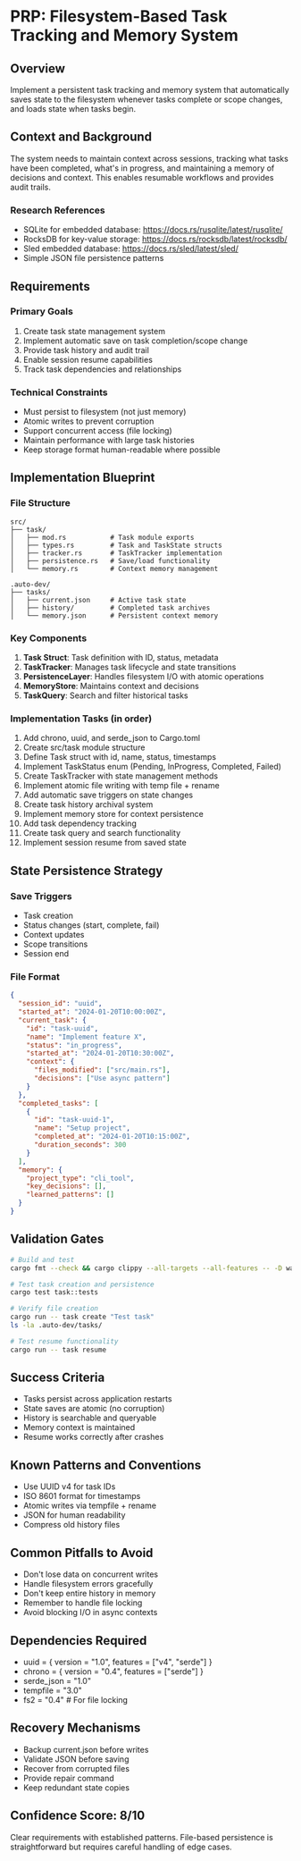# PRP: Filesystem-Based Task Tracking and Memory System

## Overview
Implement a persistent task tracking and memory system that automatically saves state to the filesystem whenever tasks complete or scope changes, and loads state when tasks begin.

## Context and Background
The system needs to maintain context across sessions, tracking what tasks have been completed, what's in progress, and maintaining a memory of decisions and context. This enables resumable workflows and provides audit trails.

### Research References
- SQLite for embedded database: https://docs.rs/rusqlite/latest/rusqlite/
- RocksDB for key-value storage: https://docs.rs/rocksdb/latest/rocksdb/
- Sled embedded database: https://docs.rs/sled/latest/sled/
- Simple JSON file persistence patterns

## Requirements

### Primary Goals
1. Create task state management system
2. Implement automatic save on task completion/scope change
3. Provide task history and audit trail
4. Enable session resume capabilities
5. Track task dependencies and relationships

### Technical Constraints
- Must persist to filesystem (not just memory)
- Atomic writes to prevent corruption
- Support concurrent access (file locking)
- Maintain performance with large task histories
- Keep storage format human-readable where possible

## Implementation Blueprint

### File Structure
```
src/
├── task/
│   ├── mod.rs           # Task module exports
│   ├── types.rs         # Task and TaskState structs
│   ├── tracker.rs       # TaskTracker implementation
│   ├── persistence.rs   # Save/load functionality
│   └── memory.rs        # Context memory management

.auto-dev/
├── tasks/
│   ├── current.json     # Active task state
│   ├── history/         # Completed task archives
│   └── memory.json      # Persistent context memory
```

### Key Components
1. **Task Struct**: Task definition with ID, status, metadata
2. **TaskTracker**: Manages task lifecycle and state transitions
3. **PersistenceLayer**: Handles filesystem I/O with atomic operations
4. **MemoryStore**: Maintains context and decisions
5. **TaskQuery**: Search and filter historical tasks

### Implementation Tasks (in order)
1. Add chrono, uuid, and serde_json to Cargo.toml
2. Create src/task module structure
3. Define Task struct with id, name, status, timestamps
4. Implement TaskStatus enum (Pending, InProgress, Completed, Failed)
5. Create TaskTracker with state management methods
6. Implement atomic file writing with temp file + rename
7. Add automatic save triggers on state changes
8. Create task history archival system
9. Implement memory store for context persistence
10. Add task dependency tracking
11. Create task query and search functionality
12. Implement session resume from saved state

## State Persistence Strategy

### Save Triggers
- Task creation
- Status changes (start, complete, fail)
- Context updates
- Scope transitions
- Session end

### File Format
```json
{
  "session_id": "uuid",
  "started_at": "2024-01-20T10:00:00Z",
  "current_task": {
    "id": "task-uuid",
    "name": "Implement feature X",
    "status": "in_progress",
    "started_at": "2024-01-20T10:30:00Z",
    "context": {
      "files_modified": ["src/main.rs"],
      "decisions": ["Use async pattern"]
    }
  },
  "completed_tasks": [
    {
      "id": "task-uuid-1",
      "name": "Setup project",
      "completed_at": "2024-01-20T10:15:00Z",
      "duration_seconds": 300
    }
  ],
  "memory": {
    "project_type": "cli_tool",
    "key_decisions": [],
    "learned_patterns": []
  }
}
```

## Validation Gates

```bash
# Build and test
cargo fmt --check && cargo clippy --all-targets --all-features -- -D warnings

# Test task creation and persistence
cargo test task::tests

# Verify file creation
cargo run -- task create "Test task"
ls -la .auto-dev/tasks/

# Test resume functionality
cargo run -- task resume
```

## Success Criteria
- Tasks persist across application restarts
- State saves are atomic (no corruption)
- History is searchable and queryable
- Memory context is maintained
- Resume works correctly after crashes

## Known Patterns and Conventions
- Use UUID v4 for task IDs
- ISO 8601 format for timestamps
- Atomic writes via tempfile + rename
- JSON for human readability
- Compress old history files

## Common Pitfalls to Avoid
- Don't lose data on concurrent writes
- Handle filesystem errors gracefully
- Don't keep entire history in memory
- Remember to handle file locking
- Avoid blocking I/O in async contexts

## Dependencies Required
- uuid = { version = "1.0", features = ["v4", "serde"] }
- chrono = { version = "0.4", features = ["serde"] }
- serde_json = "1.0"
- tempfile = "3.0"
- fs2 = "0.4"  # For file locking

## Recovery Mechanisms
- Backup current.json before writes
- Validate JSON before saving
- Recover from corrupted files
- Provide repair command
- Keep redundant state copies

## Confidence Score: 8/10
Clear requirements with established patterns. File-based persistence is straightforward but requires careful handling of edge cases.